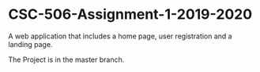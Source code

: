 # CSC-506-Assignment-1-2019-2020

A web application that includes a home page, user registration and a landing page.

The Project is in the master branch.
